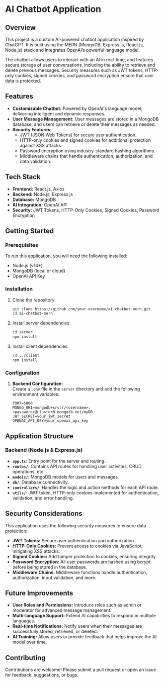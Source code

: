 # AI Chatbot Application

## Overview

This project is a custom AI-powered chatbot application inspired by ChatGPT. It is built using the MERN (MongoDB, Express.js, React.js, Node.js) stack and integrates OpenAI’s powerful language model. 

The chatbot allows users to interact with an AI in real-time, and features secure storage of user conversations, including the ability to retrieve and delete previous messages. Security measures such as JWT tokens, HTTP-only cookies, signed cookies, and password encryption ensure that user data is protected.

## Features

- **Customizable Chatbot:** Powered by OpenAI's language model, delivering intelligent and dynamic responses.
- **User Message Management:** User messages are stored in a MongoDB database, and users can retrieve or delete their messages as needed.
- **Security Features:** 
  - JWT (JSON Web Tokens) for secure user authentication.
  - HTTP-only cookies and signed cookies for additional protection against XSS attacks.
  - Password encryption using industry-standard hashing algorithms.
  - Middleware chains that handle authentication, authorization, and data validation.
  
## Tech Stack

- **Frontend:** React.js, Axios
- **Backend:** Node.js, Express.js
- **Database:** MongoDB
- **AI Integration:** OpenAI API
- **Security:** JWT Tokens, HTTP-Only Cookies, Signed Cookies, Password Encryption

## Getting Started

### Prerequisites

To run this application, you will need the following installed:

- Node.js (v14+)
- MongoDB (local or cloud)
- OpenAI API Key

### Installation

1. Clone the repository:
   ```bash
   git clone https://github.com/your-username/ai-chatbot-mern.git
   cd ai-chatbot-mern
   ```

2. Install server dependencies:
   ```bash
   cd server
   npm install
   ```

3. Install client dependencies:
   ```bash
   cd ../client
   npm install
   ```

### Configuration

1. **Backend Configuration:**  
   Create a `.env` file in the `server` directory and add the following environment variables:

   ```env
   PORT=5000
   MONGO_URI=mongodb+srv://<username>:<password>@cluster0.mongodb.net/myDB
   JWT_SECRET=your_jwt_secret
   OPENAI_API_KEY=your_openai_api_key
   ```

## Application Structure

### Backend (Node.js & Express.js)
- **`app.ts`**: Entry point for the server and routing.
- **`routes/`**: Contains API routes for handling user activities, CRUD operations, etc.
- **`models/`**: MongoDB models for users and messages.
- **`db/`**: Database connectivity.
- **`controllers/`**: Handles the logic and action methods for each API route.
- **`utils/`**: JWT token, HTTP-only cookies implemented for authentication, validation, and error handling.
  
## Security Considerations

This application uses the following security measures to ensure data protection:
- **JWT Tokens:** Secure user authentication and authorization.
- **HTTP-Only Cookies:** Prevent access to cookies via JavaScript, mitigating XSS attacks.
- **Signed Cookies:** Add tamper protection to cookies, ensuring integrity.
- **Password Encryption:** All user passwords are hashed using bcrypt before being stored in the database.
- **Middleware Chains:** Middleware functions handle authentication, authorization, input validation, and more.

## Future Improvements

- **User Roles and Permissions:** Introduce roles such as admin or moderator for advanced message management.
- **Multi-language Support:** Extend AI capabilities to respond in multiple languages.
- **Real-time Notifications:** Notify users when their messages are successfully stored, retrieved, or deleted.
- **AI Training:** Allow users to provide feedback that helps improve the AI model over time.

## Contributing

Contributions are welcome! Please submit a pull request or open an issue for feedback, suggestions, or bugs.
